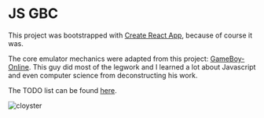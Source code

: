 # JS GBC

This project was bootstrapped with [Create React App](https://github.com/facebook/create-react-app), because of course it was.

The core emulator mechanics were adapted from this project: [GameBoy-Online](https://github.com/taisel/GameBoy-Online/tree/47f9f638a8a9445aaa75050f634e437baa34aae0). This guy did most of the legwork and I learned a lot about Javascript and even computer science from deconstructing his work.

The TODO list can be found [here](https://github.com/gcox32/gameboy/blob/main/TODO.md).

![cloyster](https://assets.letmedemo.com/public/gameboy/images/sugimori/rb/091.png)